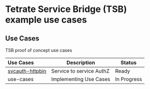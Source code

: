 # Tetrate Service Bridge (TSB) example use cases

## Use Cases

TSB proof of concept use cases

| Use Cases                                      | Description | Status |
| :---                                           | ----        | ---    |
| [svcauth-httpbin](./svcauth-httpbin/)     | Service to service AuthZ  | Ready |
| use-cases                                 | Implementing Use Cases | In Progress |

